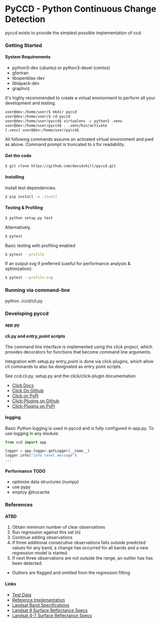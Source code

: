 # PyCCD - Python Continuous Change Detection
pyccd exists to provide the simplest possible implementation of ccd.

### Getting Started

#### System Requirements
* python3-dev (ubuntu) or python3-devel (centos)
* gfortran
* libopenblas-dev
* liblapack-dev
* graphviz


It's highly recommended to create a virtual environment to perform all
your development and testing.
```bash
user@dev:/home/user/$ mkdir pyccd
user@dev:/home/user/$ cd pyccd
user@dev:/home/user/pyccd$ virtualenv -p python3 .venv
user@dev:/home/user/pyccd$ . .venv/bin/activate
(.venv) user@dev:/home/user/pyccd$
```

All following commands assume an activated virtual environment and pwd as above.  Command prompt is truncated to ```$``` for readability.


#### Get the code
```bash
$ git clone https://github.com/davidvhill/pyccd.git
```

#### Installing
Install test dependencies.
```bash
$ pip install -e .[test]
```

#### Testing & Profiling
```bash
$ python setup.py test
```

Alternatively.
```bash
$ pytest
```

Basic testing with profiling enabled
```bash
$ pytest --profile
```

If an output svg if preferred (useful for performance analysis & optimization):
```bash
$ pytest --profile-svg
```
### Running via command-line
python ./ccd/cli.py

### Developing pyccd

#### app.py

#### cli.py and entry_point scripts
The command line interface is implemented using the click project, which
provides decorators for functions that become command line arguments.

Integration with setup.py entry_point is done via click-plugins, which allow
cli commands to also be designated as entry point scripts.

See ccd.cli.py, setup.py and the click/click-plugin documentation.

* [Click Docs](http://click.pocoo.org/5/)
* [Click On Github](https://github.com/pallets/click)
* [Click on PyPi](https://pypi.python.org/pypi/click)
* [Click-Plugins on Github](https://github.com/click-contrib/click-plugins)
* [Click-Plugins on PyPi](https://pypi.python.org/pypi/click-plugins)


#### logging
Basic Python logging is used in pyccd and is fully configured in app.py.  To use logging in any module:
```python
from ccd import app

logger = app.logger.getLogger(__name__)
logger.info("info level message")
...
```

#### Performance TODO
* optimize data structures (numpy)
* use pypy
* employ @lrucache

### References

#### ATBD
1. Obtain minimum number of clear observations
2. Run regression against this set (n)
3. Continue adding observations
4. If three additional consecutive observations falls outside predicted
   values for any band, a change has occurred for all bands
   and a new regression model is started.
5. If next three observations are not outside the range, an outlier has
    has been detected.

* Outliers are flagged and omitted from the regression fitting

#### Links
* [Test Data](docs/TestData.md)
* [Reference Implementation](https://github.com/USGS-EROS/matlab-ccdc/blob/master/TrendSeasonalFit_v12_30ARDLine.m)
* [Landsat Band Specifications](http://landsat.usgs.gov/band_designations_landsat_satellites.php)
* [Landsat 8 Surface Reflectance Specs](http://landsat.usgs.gov/documents/provisional_lasrc_product_guide.pdf)
* [Landsat 4-7 Surface Reflectance Specs](http://landsat.usgs.gov/documents/cdr_sr_product_guide.pdf)
